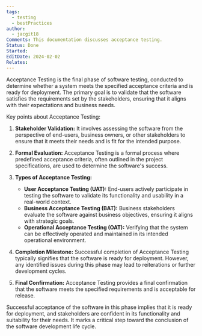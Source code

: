 ```yaml
---
tags:
  - testing
  - bestPractices
author:
  - jacgit18
Comments: This documentation discusses acceptance testing.
Status: Done
Started: 
EditDate: 2024-02-02
Relates:
---
```

Acceptance Testing is the final phase of software testing, conducted to determine whether a system meets the specified acceptance criteria and is ready for deployment. The primary goal is to validate that the software satisfies the requirements set by the stakeholders, ensuring that it aligns with their expectations and business needs.

Key points about Acceptance Testing:

1. **Stakeholder Validation:** It involves assessing the software from the perspective of end-users, business owners, or other stakeholders to ensure that it meets their needs and is fit for the intended purpose.

2. **Formal Evaluation:** Acceptance Testing is a formal process where predefined acceptance criteria, often outlined in the project specifications, are used to determine the software's success.

3. **Types of Acceptance Testing:**
   - **User Acceptance Testing (UAT):** End-users actively participate in testing the software to validate its functionality and usability in a real-world context.
   - **Business Acceptance Testing (BAT):** Business stakeholders evaluate the software against business objectives, ensuring it aligns with strategic goals.
   - **Operational Acceptance Testing (OAT):** Verifying that the system can be effectively operated and maintained in its intended operational environment.

4. **Completion Milestone:** Successful completion of Acceptance Testing typically signifies that the software is ready for deployment. However, any identified issues during this phase may lead to reiterations or further development cycles.

5. **Final Confirmation:** Acceptance Testing provides a final confirmation that the software meets the specified requirements and is acceptable for release.

Successful acceptance of the software in this phase implies that it is ready for deployment, and stakeholders are confident in its functionality and suitability for their needs. It marks a critical step toward the conclusion of the software development life cycle.